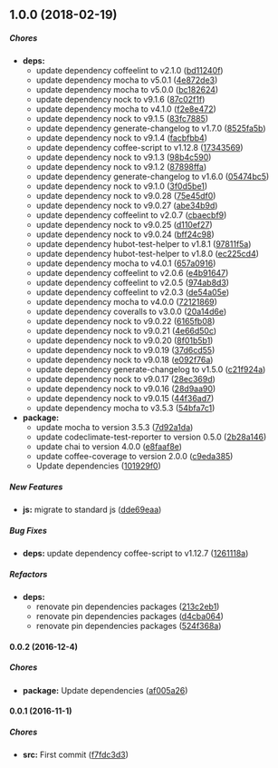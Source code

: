 ## 1.0.0 (2018-02-19)

##### Chores

* **deps:**
  *  update dependency coffeelint to v2.1.0 ([bd11240f](https://github.com/lgaticaq/hubot-heroku-deploy-hook/commit/bd11240fcb6a3ae2990ea43783d5e9041f98679a))
  *  update dependency mocha to v5.0.1 ([4e872de3](https://github.com/lgaticaq/hubot-heroku-deploy-hook/commit/4e872de3648abda59ba79ae7555ac0846dbe0c60))
  *  update dependency mocha to v5.0.0 ([bc182624](https://github.com/lgaticaq/hubot-heroku-deploy-hook/commit/bc182624c814a1cfdb13a620b6953a1fcc925d06))
  *  update dependency nock to v9.1.6 ([87c02f1f](https://github.com/lgaticaq/hubot-heroku-deploy-hook/commit/87c02f1f9e919aac4f8f9c1d7e2419a2d646fc68))
  *  update dependency mocha to v4.1.0 ([f2e8e472](https://github.com/lgaticaq/hubot-heroku-deploy-hook/commit/f2e8e4725d7c8fb27e3451c07464d2b0ef16fbf1))
  *  update dependency nock to v9.1.5 ([83fc7885](https://github.com/lgaticaq/hubot-heroku-deploy-hook/commit/83fc788525e3a85f1a5442f33c590f0a75ba9487))
  *  update dependency generate-changelog to v1.7.0 ([8525fa5b](https://github.com/lgaticaq/hubot-heroku-deploy-hook/commit/8525fa5b9139bae2b3f2e1212bdc9281c17fd4eb))
  *  update dependency nock to v9.1.4 ([facbfbb4](https://github.com/lgaticaq/hubot-heroku-deploy-hook/commit/facbfbb4cfe4f2a8debf35267442a58a57c24bee))
  *  update dependency coffee-script to v1.12.8 ([17343569](https://github.com/lgaticaq/hubot-heroku-deploy-hook/commit/17343569b36b87fbefe58a30a2a645d6861a7420))
  *  update dependency nock to v9.1.3 ([98b4c590](https://github.com/lgaticaq/hubot-heroku-deploy-hook/commit/98b4c590497a714d818cd4f0f6b6c1a3bb7441b0))
  *  update dependency nock to v9.1.2 ([87898ffa](https://github.com/lgaticaq/hubot-heroku-deploy-hook/commit/87898ffaa2db65f76aa373f5c286dde2279427a8))
  *  update dependency generate-changelog to v1.6.0 ([05474bc5](https://github.com/lgaticaq/hubot-heroku-deploy-hook/commit/05474bc541e0963682114151f07879b819ae22ec))
  *  update dependency nock to v9.1.0 ([3f0d5be1](https://github.com/lgaticaq/hubot-heroku-deploy-hook/commit/3f0d5be10542456828c22e26e5aece8f75318a89))
  *  update dependency nock to v9.0.28 ([75e45df0](https://github.com/lgaticaq/hubot-heroku-deploy-hook/commit/75e45df090cea0d576e5b1b07d3fd3555596335a))
  *  update dependency nock to v9.0.27 ([abe34b9d](https://github.com/lgaticaq/hubot-heroku-deploy-hook/commit/abe34b9d991f6dc6dbfc9edc049415c7b0703a75))
  *  update dependency coffeelint to v2.0.7 ([cbaecbf9](https://github.com/lgaticaq/hubot-heroku-deploy-hook/commit/cbaecbf96b7348c287db5e17fdeb806dbc83baaf))
  *  update dependency nock to v9.0.25 ([d110ef27](https://github.com/lgaticaq/hubot-heroku-deploy-hook/commit/d110ef27c6fab6dc286b75542fc7c841fd1ab61d))
  *  update dependency nock to v9.0.24 ([bff24c98](https://github.com/lgaticaq/hubot-heroku-deploy-hook/commit/bff24c98158f819afc1d164996cbb11d44da3caa))
  *  update dependency hubot-test-helper to v1.8.1 ([97811f5a](https://github.com/lgaticaq/hubot-heroku-deploy-hook/commit/97811f5a0bf5c3a8a1ead534c3bcdea1389ce7df))
  *  update dependency hubot-test-helper to v1.8.0 ([ec225cd4](https://github.com/lgaticaq/hubot-heroku-deploy-hook/commit/ec225cd4deade704178ce6afa35c88d20fbc9964))
  *  update dependency mocha to v4.0.1 ([657a0916](https://github.com/lgaticaq/hubot-heroku-deploy-hook/commit/657a0916b994d72605a8870917ec7be26223869f))
  *  update dependency coffeelint to v2.0.6 ([e4b91647](https://github.com/lgaticaq/hubot-heroku-deploy-hook/commit/e4b916476626553918a43bf221f586b633d2e199))
  *  update dependency coffeelint to v2.0.5 ([974ab8d3](https://github.com/lgaticaq/hubot-heroku-deploy-hook/commit/974ab8d340eb194db8cb76ab1e80bedd31eebd59))
  *  update dependency coffeelint to v2.0.3 ([de54a05e](https://github.com/lgaticaq/hubot-heroku-deploy-hook/commit/de54a05e2c03e9be7d8e3eda765cc47b73f479ad))
  *  update dependency mocha to v4.0.0 ([72121869](https://github.com/lgaticaq/hubot-heroku-deploy-hook/commit/721218693eccdd6c02ab592598bc0dd7e3c304dc))
  *  update dependency coveralls to v3.0.0 ([20a14d6e](https://github.com/lgaticaq/hubot-heroku-deploy-hook/commit/20a14d6e025f99fd171b9fb485c37b875fea0914))
  *  update dependency nock to v9.0.22 ([6165fb08](https://github.com/lgaticaq/hubot-heroku-deploy-hook/commit/6165fb0894ca5102dfdaeaba941312d04d0c8f53))
  *  update dependency nock to v9.0.21 ([4e66d50c](https://github.com/lgaticaq/hubot-heroku-deploy-hook/commit/4e66d50cf794671507238c13593cf113661b1981))
  *  update dependency nock to v9.0.20 ([8f01b5b1](https://github.com/lgaticaq/hubot-heroku-deploy-hook/commit/8f01b5b1db73fffe9e435c704a52f1d35820240a))
  *  update dependency nock to v9.0.19 ([37d6cd55](https://github.com/lgaticaq/hubot-heroku-deploy-hook/commit/37d6cd5555281c3a55ad9d1c23b5ff9660562c56))
  *  update dependency nock to v9.0.18 ([e092f76a](https://github.com/lgaticaq/hubot-heroku-deploy-hook/commit/e092f76aee997872dd2d7089558b76b6f13daf2f))
  *  update dependency generate-changelog to v1.5.0 ([c21f924a](https://github.com/lgaticaq/hubot-heroku-deploy-hook/commit/c21f924a533eff1867643311b82e2b8e4f6f3208))
  *  update dependency nock to v9.0.17 ([28ec369d](https://github.com/lgaticaq/hubot-heroku-deploy-hook/commit/28ec369dfb5364df04373a6dadb168d861b17fa2))
  *  update dependency nock to v9.0.16 ([28d9aa90](https://github.com/lgaticaq/hubot-heroku-deploy-hook/commit/28d9aa90ec689174e59c0c4a65e8cc16b14a7c4a))
  *  update dependency nock to v9.0.15 ([44f36ad7](https://github.com/lgaticaq/hubot-heroku-deploy-hook/commit/44f36ad739a19497d173a8468addd760ca2ff679))
  *  update dependency mocha to v3.5.3 ([54bfa7c1](https://github.com/lgaticaq/hubot-heroku-deploy-hook/commit/54bfa7c10a40328473dd4ead6ab0aaaac1c70844))
* **package:**
  *  update mocha to version 3.5.3 ([7d92a1da](https://github.com/lgaticaq/hubot-heroku-deploy-hook/commit/7d92a1da91f3a0ebb90dbacd64ac92672bb0f494))
  *  update codeclimate-test-reporter to version 0.5.0 ([2b28a146](https://github.com/lgaticaq/hubot-heroku-deploy-hook/commit/2b28a1469d8546275935a6761310cdd5553bd672))
  *  update chai to version 4.0.0 ([e8faaf8e](https://github.com/lgaticaq/hubot-heroku-deploy-hook/commit/e8faaf8e5dee3a1280ab85b831cbae90d31a34d3))
  *  update coffee-coverage to version 2.0.0 ([c9eda385](https://github.com/lgaticaq/hubot-heroku-deploy-hook/commit/c9eda385d10c5998f27d5c30f50d4ac090ba4206))
  *  Update dependencies ([101929f0](https://github.com/lgaticaq/hubot-heroku-deploy-hook/commit/101929f0bc4ceaaa3c2013fa937b44083522c1e4))

##### New Features

* **js:**  migrate to standard js ([dde69eaa](https://github.com/lgaticaq/hubot-heroku-deploy-hook/commit/dde69eaa891adeed609e324a2c0233b314cac82c))

##### Bug Fixes

* **deps:**  update dependency coffee-script to v1.12.7 ([1261118a](https://github.com/lgaticaq/hubot-heroku-deploy-hook/commit/1261118a0fdf19f41258329394d5c16c9f0edcc1))

##### Refactors

* **deps:**
  *  renovate pin dependencies packages ([213c2eb1](https://github.com/lgaticaq/hubot-heroku-deploy-hook/commit/213c2eb122deea346903d169352e5febced7a516))
  *  renovate pin dependencies packages ([d4cba064](https://github.com/lgaticaq/hubot-heroku-deploy-hook/commit/d4cba0645092f6e6811d9e8a5180178b56bea7c3))
  *  renovate pin dependencies packages ([524f368a](https://github.com/lgaticaq/hubot-heroku-deploy-hook/commit/524f368aaebe4ea739632e28560ac5ec395487b3))

#### 0.0.2 (2016-12-4)

##### Chores

* **package:** Update dependencies ([af005a26](https://github.com/lgaticaq/hubot-heroku-deploy-hook/commit/af005a261d6459f3f081d60f690b6b3cb0660d4a))

#### 0.0.1 (2016-11-1)

##### Chores

* **src:** First commit ([f7fdc3d3](https://github.com/lgaticaq/hubot-heroku-deploy-hook/commit/f7fdc3d3d904a6131991808452090b838a3adc7e))

